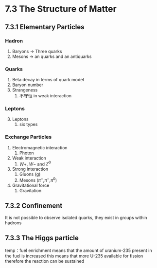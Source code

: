 # 7.3 The Structure of Matter
## 7.3.1 Elementary Particles 
### Hadron 

   1. Baryons $\to$ Three quarks
   2. Mesons $\to$ an quarks and an antiquarks  

### Quarks
   1. Beta decay in terms of quark model
   2. Baryon number
   3. Strangeness
      1. 不守恒 in weak interaction

### Leptons
3. Leptons
   1. six types

### Exchange Particles
1. Electromagnetic interaction
   1. Photon
2. Weak interaction
   1. $W+$, $W-$ and $Z^0$
3. Strong interaction 
   1. Gluons ($\text{g}$)
   2. Mesons ($\pi^+$,$\pi^-$,$\pi^0$)
4. Gravitational force
   1. Gravitation

## 7.3.2 Confinement
It is not possible to observe isolated quarks, they exist in groups within hadrons

## 7.3.3 The Higgs particle

temp：fuel enrichment means that the amount of uranium-235 present in the fuel is increased
this means that more U-235 available for fission
therefore the reaction can be sustained 

